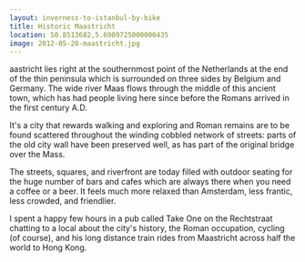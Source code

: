 ```yaml
---
layout: inverness-to-istanbul-by-bike
title: Historic Maastricht
location: 50.8513682,5.6909725000000435
image: 2012-05-20-maastricht.jpg
---
```

aastricht lies right at the southernmost point of the Netherlands at the end of the thin peninsula which is surrounded on three sides by Belgium and Germany. The wide river Maas flows through the middle of this ancient town, which has had people living here since before the Romans arrived in the first century A.D.

It's a city that rewards walking and exploring and Roman remains are to be found scattered throughout the winding cobbled network of streets: parts of the old city wall have been preserved well, as has part of the original bridge over the Mass.

The streets, squares, and riverfront are today filled with outdoor seating for the huge number of bars and cafes which are always there when you need a coffee or a beer. It feels much more relaxed than Amsterdam, less frantic, less crowded, and friendlier.

I spent a happy few hours in a pub called Take One on the Rechtstraat chatting to a local about the city's history, the Roman occupation, cycling (of course), and his long distance train rides from Maastricht across half the world to Hong Kong.

